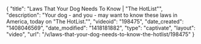 {
    "title": "Laws That Your Dog Needs To Know | \"The HotList\"",
    "description": "Your dog - and you - may want to know these laws in America, today on \"The HotList.\"",
    "videoid": "198475",
    "date_created": "1408046569",
    "date_modified": "1418181882",
    "type": "captivate",
    "layout": "video",
    "url": "\/v\/laws-that-your-dog-needs-to-know-the-hotlist\/198475"
}